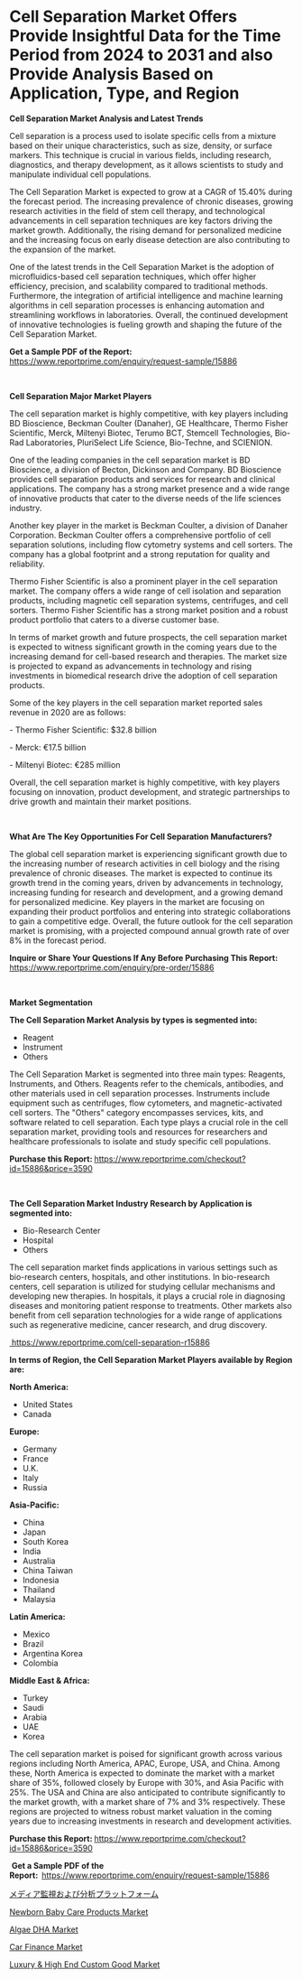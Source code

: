 <p><h1>Cell Separation Market Offers Provide Insightful Data for the Time Period from 2024 to 2031 and also Provide Analysis Based on Application, Type, and Region</h1></p><p><strong>Cell Separation Market Analysis and Latest Trends</strong></p>
<p><p>Cell separation is a process used to isolate specific cells from a mixture based on their unique characteristics, such as size, density, or surface markers. This technique is crucial in various fields, including research, diagnostics, and therapy development, as it allows scientists to study and manipulate individual cell populations.</p><p>The Cell Separation Market is expected to grow at a CAGR of 15.40% during the forecast period. The increasing prevalence of chronic diseases, growing research activities in the field of stem cell therapy, and technological advancements in cell separation techniques are key factors driving the market growth. Additionally, the rising demand for personalized medicine and the increasing focus on early disease detection are also contributing to the expansion of the market.</p><p>One of the latest trends in the Cell Separation Market is the adoption of microfluidics-based cell separation techniques, which offer higher efficiency, precision, and scalability compared to traditional methods. Furthermore, the integration of artificial intelligence and machine learning algorithms in cell separation processes is enhancing automation and streamlining workflows in laboratories. Overall, the continued development of innovative technologies is fueling growth and shaping the future of the Cell Separation Market.</p></p>
<p><strong>Get a Sample PDF of the Report:&nbsp;</strong> <a href="https://www.reportprime.com/enquiry/request-sample/15886">https://www.reportprime.com/enquiry/request-sample/15886</a></p>
<p>&nbsp;</p>
<p><strong>Cell Separation Major Market Players</strong></p>
<p><p>The cell separation market is highly competitive, with key players including BD Bioscience, Beckman Coulter (Danaher), GE Healthcare, Thermo Fisher Scientific, Merck, Miltenyi Biotec, Terumo BCT, Stemcell Technologies, Bio-Rad Laboratories, PluriSelect Life Science, Bio-Techne, and SCIENION.</p><p>One of the leading companies in the cell separation market is BD Bioscience, a division of Becton, Dickinson and Company. BD Bioscience provides cell separation products and services for research and clinical applications. The company has a strong market presence and a wide range of innovative products that cater to the diverse needs of the life sciences industry.</p><p>Another key player in the market is Beckman Coulter, a division of Danaher Corporation. Beckman Coulter offers a comprehensive portfolio of cell separation solutions, including flow cytometry systems and cell sorters. The company has a global footprint and a strong reputation for quality and reliability.</p><p>Thermo Fisher Scientific is also a prominent player in the cell separation market. The company offers a wide range of cell isolation and separation products, including magnetic cell separation systems, centrifuges, and cell sorters. Thermo Fisher Scientific has a strong market position and a robust product portfolio that caters to a diverse customer base.</p><p>In terms of market growth and future prospects, the cell separation market is expected to witness significant growth in the coming years due to the increasing demand for cell-based research and therapies. The market size is projected to expand as advancements in technology and rising investments in biomedical research drive the adoption of cell separation products.</p><p>Some of the key players in the cell separation market reported sales revenue in 2020 are as follows: </p><p>- Thermo Fisher Scientific: $32.8 billion </p><p>- Merck: €17.5 billion </p><p>- Miltenyi Biotec: €285 million</p><p>Overall, the cell separation market is highly competitive, with key players focusing on innovation, product development, and strategic partnerships to drive growth and maintain their market positions.</p></p>
<p>&nbsp;</p>
<p><strong>What Are The Key Opportunities For Cell Separation Manufacturers?</strong></p>
<p><p>The global cell separation market is experiencing significant growth due to the increasing number of research activities in cell biology and the rising prevalence of chronic diseases. The market is expected to continue its growth trend in the coming years, driven by advancements in technology, increasing funding for research and development, and a growing demand for personalized medicine. Key players in the market are focusing on expanding their product portfolios and entering into strategic collaborations to gain a competitive edge. Overall, the future outlook for the cell separation market is promising, with a projected compound annual growth rate of over 8% in the forecast period.</p></p>
<p><strong>Inquire or Share Your Questions If Any Before Purchasing This Report:</strong> <a href="https://www.reportprime.com/enquiry/pre-order/15886">https://www.reportprime.com/enquiry/pre-order/15886</a></p>
<p>&nbsp;</p>
<p><strong>Market Segmentation</strong></p>
<p><strong>The Cell Separation Market Analysis by types is segmented into:</strong></p>
<p><ul><li>Reagent</li><li>Instrument</li><li>Others</li></ul></p>
<p><p>The Cell Separation Market is segmented into three main types: Reagents, Instruments, and Others. Reagents refer to the chemicals, antibodies, and other materials used in cell separation processes. Instruments include equipment such as centrifuges, flow cytometers, and magnetic-activated cell sorters. The "Others" category encompasses services, kits, and software related to cell separation. Each type plays a crucial role in the cell separation market, providing tools and resources for researchers and healthcare professionals to isolate and study specific cell populations.</p></p>
<p><strong>Purchase this Report:&nbsp;</strong><a href="https://www.reportprime.com/checkout?id=15886&price=3590">https://www.reportprime.com/checkout?id=15886&price=3590</a></p>
<p>&nbsp;</p>
<p><strong>The Cell Separation Market Industry Research by Application is segmented into:</strong></p>
<p><ul><li>Bio-Research Center</li><li>Hospital</li><li>Others</li></ul></p>
<p><p>The cell separation market finds applications in various settings such as bio-research centers, hospitals, and other institutions. In bio-research centers, cell separation is utilized for studying cellular mechanisms and developing new therapies. In hospitals, it plays a crucial role in diagnosing diseases and monitoring patient response to treatments. Other markets also benefit from cell separation technologies for a wide range of applications such as regenerative medicine, cancer research, and drug discovery.</p></p>
<p><a href="https://www.reportprime.com/cell-separation-r15886">&nbsp;https://www.reportprime.com/cell-separation-r15886</a></p>
<p><strong>In terms of Region, the Cell Separation Market Players available by Region are:</strong></p>
<p>
    <p> <strong> North America: </strong>
        <ul>
            <li>United States</li>
            <li>Canada</li>
        </ul>
        </p> 
    <p> <strong> Europe: </strong>
        <ul>
            <li>Germany</li>
            <li>France</li>
            <li>U.K.</li>
            <li>Italy</li>
            <li>Russia</li>
        </ul>
        </p> 
    <p> <strong> Asia-Pacific: </strong>
        <ul>
            <li>China</li>
            <li>Japan</li>
            <li>South Korea</li>
            <li>India</li>
            <li>Australia</li>
            <li>China Taiwan</li>
            <li>Indonesia</li>
            <li>Thailand</li>
            <li>Malaysia</li>
        </ul>
        </p> 
    <p> <strong> Latin America: </strong>
        <ul>
            <li>Mexico</li>
            <li>Brazil</li>
            <li>Argentina Korea</li>
            <li>Colombia</li>
        </ul>
        </p> 
    <p> <strong> Middle East & Africa: </strong>
        <ul>
            <li>Turkey</li>
            <li>Saudi</li>
            <li>Arabia</li>
            <li>UAE</li>
            <li>Korea</li>
        </ul>
    </p>
    </p>
<p><p>The cell separation market is poised for significant growth across various regions including North America, APAC, Europe, USA, and China. Among these, North America is expected to dominate the market with a market share of 35%, followed closely by Europe with 30%, and Asia Pacific with 25%. The USA and China are also anticipated to contribute significantly to the market growth, with a market share of 7% and 3% respectively. These regions are projected to witness robust market valuation in the coming years due to increasing investments in research and development activities.</p></p>
<p><strong>Purchase this Report: </strong><a href="https://www.reportprime.com/checkout?id=15886&price=3590">https://www.reportprime.com/checkout?id=15886&price=3590</a></p>
<p>&nbsp;<strong>Get a Sample PDF of the Report:&nbsp;&nbsp;</strong><a href="https://www.reportprime.com/enquiry/request-sample/15886">https://www.reportprime.com/enquiry/request-sample/15886</a></p>
<p><strong></strong></p>
<p><p><a href="https://github.com/AriMuller2009/Market-Research-Report-List-1/blob/main/395767782063.md">メディア監視および分析プラットフォーム</a></p><p><a href="https://issuu.com/reportprime-2/docs/newborn-baby-care-products-market-size-2030.pptx">Newborn Baby Care Products Market</a></p><p><a href="https://www.linkedin.com/pulse/algae-dha-market-size-trends-complete-industry-overview-8mqnc">Algae DHA Market</a></p><p><a href="https://github.com/fiixsa/Market-Research-Report-List-2/blob/main/car-finance-market.md">Car Finance Market</a></p><p><a href="https://issuu.com/reportprime-2/docs/luxury-high-end-custom-good-market-size-2030.pptx">Luxury & High End Custom Good Market</a></p></p>